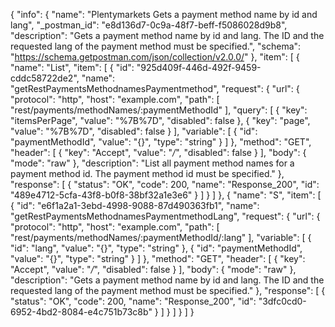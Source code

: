 {
  "info": {
    "name": "Plentymarkets Gets a payment method name by id and lang",
    "_postman_id": "e8d136d7-0c9a-48f7-beff-f5086028d9b8",
    "description": "Gets a payment method name by id and lang. The ID and the requested lang of the payment method must be specified.",
    "schema": "https://schema.getpostman.com/json/collection/v2.0.0/"
  },
  "item": [
    {
      "name": "List",
      "item": [
        {
          "id": "925d409f-446d-492f-9459-cddc58722de2",
          "name": "getRestPaymentsMethodnamesPaymentmethod",
          "request": {
            "url": {
              "protocol": "http",
              "host": "example.com",
              "path": [
                "rest/payments/methodNames/:paymentMethodId"
              ],
              "query": [
                {
                  "key": "itemsPerPage",
                  "value": "%7B%7D",
                  "disabled": false
                },
                {
                  "key": "page",
                  "value": "%7B%7D",
                  "disabled": false
                }
              ],
              "variable": [
                {
                  "id": "paymentMethodId",
                  "value": "{}",
                  "type": "string"
                }
              ]
            },
            "method": "GET",
            "header": [
              {
                "key": "Accept",
                "value": "*/*",
                "disabled": false
              }
            ],
            "body": {
              "mode": "raw"
            },
            "description": "List all payment method names for a payment method id. The payment method id must be specified."
          },
          "response": [
            {
              "status": "OK",
              "code": 200,
              "name": "Response_200",
              "id": "489e4712-5cfa-43f8-b0f8-38bf32a1e3e6"
            }
          ]
        }
      ]
    },
    {
      "name": "S",
      "item": [
        {
          "id": "e6f1a2a1-3ebd-4998-9088-87d490363fb1",
          "name": "getRestPaymentsMethodnamesPaymentmethodLang",
          "request": {
            "url": {
              "protocol": "http",
              "host": "example.com",
              "path": [
                "rest/payments/methodNames/:paymentMethodId/:lang"
              ],
              "variable": [
                {
                  "id": "lang",
                  "value": "{}",
                  "type": "string"
                },
                {
                  "id": "paymentMethodId",
                  "value": "{}",
                  "type": "string"
                }
              ]
            },
            "method": "GET",
            "header": [
              {
                "key": "Accept",
                "value": "*/*",
                "disabled": false
              }
            ],
            "body": {
              "mode": "raw"
            },
            "description": "Gets a payment method name by id and lang. The ID and the requested lang of the payment method must be specified."
          },
          "response": [
            {
              "status": "OK",
              "code": 200,
              "name": "Response_200",
              "id": "3dfc0cd0-6952-4bd2-8084-e4c751b73c8b"
            }
          ]
        }
      ]
    }
  ]
}